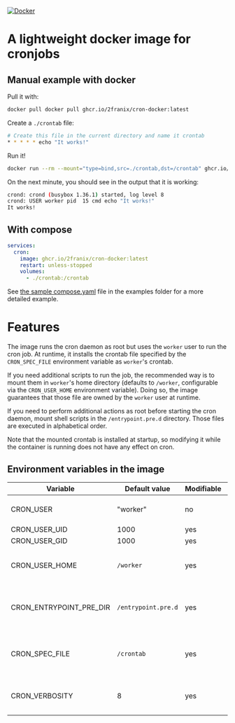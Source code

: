 [![Docker](https://github.com/2franix/cron-docker/actions/workflows/docker-publish.yml/badge.svg)](https://github.com/2franix/cron-docker/actions/workflows/docker-publish.yml)

# A lightweight docker image for cronjobs

## Manual example with docker

Pull it with:

``` sh
docker pull docker pull ghcr.io/2franix/cron-docker:latest
```

Create a `./crontab` file:

``` sh
# Create this file in the current directory and name it crontab
* * * * * echo "It works!"
```

Run it!

``` sh
docker run --rm --mount="type=bind,src=./crontab,dst=/crontab" ghcr.io/2franix/cron-docker:latest
```

On the next minute, you should see in the output that it is working:

``` sh
crond: crond (busybox 1.36.1) started, log level 8
crond: USER worker pid  15 cmd echo "It works!"
It works!
```

## With compose

``` yaml
services:
  cron:
    image: ghcr.io/2franix/cron-docker:latest
    restart: unless-stopped
    volumes:
      - ./crontab:/crontab
```

See [the sample compose.yaml](https://github.com/2franix/cron-docker/tree/main/examples/compose) file in the examples folder for a more detailed example.

# Features

The image runs the cron daemon as root but uses the `worker` user to run the cron job.
At runtime, it installs the crontab file specified by the `CRON_SPEC_FILE` environment variable as `worker`'s crontab.

If you need additional scripts to run the job, the recommended way is to mount them in `worker`'s home directory (defaults to `/worker`, configurable via the `CRON_USER_HOME` environment variable). Doing so, the image guarantees that those file are owned by the `worker` user at runtime.

If you need to perform additional actions as root before starting the cron daemon, mount shell scripts in the `/entrypoint.pre.d` directory. Those files are executed in alphabetical order.

Note that the mounted crontab is installed at startup, so modifying it while the container is running does not have any effect on cron.

## Environment variables in the image

| Variable                | Default value       | Modifiable | Notes                                                                       |
|-------------------------|---------------------|------------|-----------------------------------------------------------------------------|
| CRON_USER               | "worker"            | no         | Set at build time, cannot be changed.                                       |
| CRON_USER_UID           | 1000                | yes        |                                                                             |
| CRON_USER_GID           | 1000                | yes        |                                                                             |
| CRON_USER_HOME          | `/worker`           | yes        | See CRON_SPEC_FILE if you change this variable.                             |
| CRON_ENTRYPOINT_PRE_DIR | `/entrypoint.pre.d` | yes        | Optional folder containing scripts to execute as root before starting cron. |
| CRON_SPEC_FILE          | `/crontab`          | yes        | Contains the crontab definition, as expected by cron.                       |
| CRON_VERBOSITY          | 8                   | yes        | A value between 0 (max) and 8 (min) to control cron's verbosity.            |
